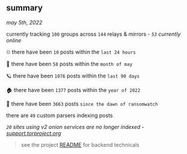 
## summary
_may 5th, 2022_

currently tracking `100` groups across `144` relays & mirrors - _`53` currently online_

⏲ there have been `10` posts within the `last 24 hours`

🦈 there have been `58` posts within the `month of may`

🪐 there have been `1076` posts within the `last 90 days`

🏚 there have been `1377` posts within the `year of 2022`

🦕 there have been `3663` posts `since the dawn of ransomwatch`

there are `49` custom parsers indexing posts

_`20` sites using v2 onion services are no longer indexed - [support.torproject.org](https://support.torproject.org/onionservices/v2-deprecation/)_

> see the project [README](https://github.com/thetanz/ransomwatch#ransomwatch--) for backend technicals
